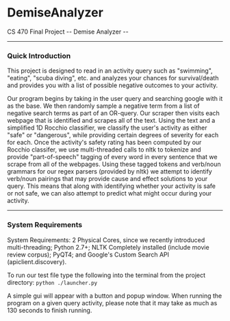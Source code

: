 DemiseAnalyzer
==============

CS 470 Final Project
-- Demise Analyzer --

----------------------------------------------------------------------
### Quick Introduction

This project is designed to read in an activity query such as "swimming", "eating", "scuba diving", etc. and analyzes your chances for survival/death and provides you with a list of possible negative outcomes to your activity.

Our program begins by taking in the user query and searching google with it as the base. We then randomly sample a negative term from a list of negative search terms as part of an OR-query. Our scraper then visits each webpage that is identified and scrapes all of the text. Using the text and a simplified 1D Rocchio classifier, we classify the user's activity as either "safe" or "dangerous", while providing certain degrees of severity for each for each.  Once the activity's safety rating has been computed by our Rocchio classifer, we use multi-threaded calls to nltk to tokenize and provide "part-of-speech" tagging of every word in every sentence that we scrape from all of the webpages. Using these tagged tokens and verb/noun grammars for our regex parsers (provided by nltk) we attempt to identify verb/noun pairings that may provide cause and effect solutions to your query. This means that along with identifying whether your activity is safe or not safe, we can also attempt to predict what might occur during your activity.

----------------------------------------------------------------------
### System Requirements

System Requirements:
2 Physical Cores, since we recently introduced multi-threading;
Python 2.7+;
NLTK Completely installed (include movie review corpus);
PyQT4;
and Google's Custom Search API (apiclient.discovery).

To run our test file type the following into the terminal from the project directory:
`python ./launcher.py`

A simple gui will appear with a button and popup window. When running the program on a given query activity, please note that it may take as much as 130 seconds to finish running.
